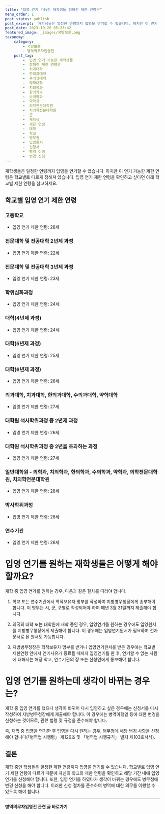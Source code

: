 ```yaml
---
title: "입영 연기 가능한 재학생들 정해진 제한 연령은"
menu_order: 1
post_status: publish
post_excerpt: '재학생들은 일정한 연령까지 입영을 연기할 수 있습니다. 하지만 이 연기 가능한 제한 연령은 학교별로 다르게 정해져 있습니다. 입영 연기 제한 연령을 확인하고 싶다면 아래 학교별 제한 연령을 참고하세요.'
post_date: 2023-10-20 05:23:42
featured_image: _images/국방보훈.png
taxonomy:
    category:
        - 국방보훈
        - 병역의무자입영전
    post_tag:
        -  입영 연기 가능한 재학생들
        -  정해진 제한 연령은
        -  치과대학
        -  한의과대학
        -  수의과대학
        -  약학대학
        -  치의학과
        -  한의학과
        -  수의학과
        -  약학과
        -  의학전문대학원
        -  치의학전문대학원
        -  군
        -  재학생
        -  제한 연령
        -  대학
        -  학교
        -  병무청
        -  입영원서
        -  신청서
        -  병역 이행
        -  변경 신청
---
```



재학생들은 일정한 연령까지 입영을 연기할 수 있습니다. 하지만 이 연기 가능한 제한 연령은 학교별로 다르게 정해져 있습니다. 입영 연기 제한 연령을 확인하고 싶다면 아래 학교별 제한 연령을 참고하세요.

## 학교별 입영 연기 제한 연령

### 고등학교
- 입영 연기 제한 연령: 28세

### 전문대학 및 전공대학 2년제 과정
- 입영 연기 제한 연령: 22세

### 전문대학 및 전공대학 3년제 과정
- 입영 연기 제한 연령: 23세

### 학위심화과정
- 입영 연기 제한 연령: 24세

### 대학(4년제 과정)
- 입영 연기 제한 연령: 24세

### 대학(5년제 과정)
- 입영 연기 제한 연령: 25세

### 대학(6년제 과정)
- 입영 연기 제한 연령: 26세

### 의과대학, 치과대학, 한의과대학, 수의과대학, 약학대학
- 입영 연기 제한 연령: 27세

### 대학원 석사학위과정 중 2년제 과정
- 입영 연기 제한 연령: 26세

### 대학원 석사학위과정 중 2년을 초과하는 과정
- 입영 연기 제한 연령: 27세

### 일반대학원 - 의학과, 치의학과, 한의학과, 수의학과, 약학과, 의학전문대학원, 치의학전문대학원
- 입영 연기 제한 연령: 28세

### 박사학위과정
- 입영 연기 제한 연령: 28세

### 연수기관
- 입영 연기 제한 연령: 26세

# 입영 연기를 원하는 재학생들은 어떻게 해야 할까요?

재학 중 입영 연기를 원하는 경우, 다음과 같은 절차를 따라야 합니다.

1. 학교 또는 연수기관에서 학적보유자 명부를 작성하여 지방병무청장에게 송부해야 합니다. 이 명부는 시, 군, 구별로 작성되어야 하며 매년 3월 31일까지 제출해야 합니다.

2. 외국의 대학 또는 대학원에 재학 중인 경우, 입영연기를 원하는 경우에도 입영원서를 지방병무청장에게 제출해야 합니다. 이 경우에는 입영연기원서가 필요하며 전자문서로 된 원서도 가능합니다.

3. 지방병무청장은 학적보유자 명부를 받거나 입영연기원서를 받은 경우에는 학교별 제한연령 안에서 연기사유가 종료될 때까지 입영연기를 한 후, 연기할 수 없는 사람에 대해서는 해당 학교, 연수기관의 장 또는 신청인에게 통보해야 합니다.

# 입영 연기를 원하는데 생각이 바뀌는 경우는?

재학 중 입영 연기를 했으나 생각이 바뀌어 다시 입영하고 싶은 경우에는 신청서를 다시 작성하여 지방병무청장에게 제출해야 합니다. 이 경우에는 병역이행일 등에 대한 변경을 신청하는 것이므로, 관련 법령 및 규정을 준수해야 합니다.

즉, 재학 중 입영을 연기한 후 입영을 다시 원하는 경우, 병무청에 해당 변경 사항을 신청해야 합니다(「병역법 시행령」 제126조 및 「병역법 시행규칙」 별지 제103호서식).

## 결론


재학 중인 학생들은 일정한 제한 연령까지 입영을 연기할 수 있습니다. 학교별로 입영 연기 제한 연령이 다르기 때문에 자신의 학교의 제한 연령을 확인하고 해당 기간 내에 입영 연기를 신청해야 합니다. 또한, 입영 연기를 하였다가 생각이 바뀌는 경우에도 병무청에 변경 신청을 해야 합니다. 이러한 신청 절차를 준수하여 병역에 대한 의무를 이행할 수 있도록 해야 합니다.
<!-- wp:separator -->
<hr class="wp-block-separator has-alpha-channel-opacity"/>
<!-- /wp:separator -->

<!-- wp:group {"backgroundColor":"base","layout":{"type":"constrained"}} -->
<div class="wp-block-group has-base-background-color has-background"><!-- wp:paragraph {"align":"center","fontSize":"medium"} -->
<p class="has-text-align-center has-large-font-size"><strong>병역의무자입영전 관련 글 바로가기</strong></p>
<!-- /wp:paragraph -->


<!-- wp:latest-posts
{"categories":[{"id":9092,"count":19,"description":"","link":"https://uknowlaw.com/category/%eb%b3%91%ec%97%ad%ec%9d%98%eb%ac%b4%ec%9e%90%ec%9e%85%ec%98%81%ec%a0%84/","name":"병역의무자입영전","slug":"병역의무자입영전","taxonomy":"category","parent":0,"meta":[],"_links":{"self":[{"href":"https://uknowlaw.com/wp-json/wp/v2/categories/9092"}],"collection":[{"href":"https://uknowlaw.com/wp-json/wp/v2/categories"}],"about":[{"href":"https://uknowlaw.com/wp-json/wp/v2/taxonomies/category"}],"wp:post_type":[{"href":"https://uknowlaw.com/wp-json/wp/v2/posts?categories=9092"}],"curies":[{"name":"wp","href":"https://api.w.org/{rel}","templated":true}]}}],"postsToShow":100,"excerptLength":28,"postLayout":"grid","columns":2,"featuredImageAlign":"left","featuredImageSizeSlug":"large","fontSize":16px} /--></div>
<!-- /wp:group -->